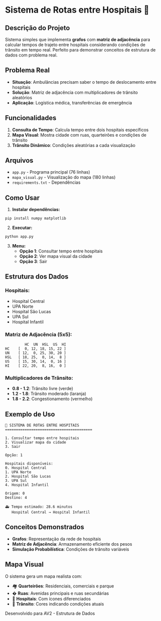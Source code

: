 # Sistema de Rotas entre Hospitais 🏥

## Descrição do Projeto

Sistema simples que implementa **grafos** com **matriz de adjacência** para calcular tempos de trajeto entre hospitais considerando condições de trânsito em tempo real. Perfeito para demonstrar conceitos de estrutura de dados com problema real.

## Problema Real

- **Situação**: Ambulâncias precisam saber o tempo de deslocamento entre hospitais
- **Solução**: Matriz de adjacência com multiplicadores de trânsito aleatórios
- **Aplicação**: Logística médica, transferências de emergência

## Funcionalidades

1. **Consulta de Tempo**: Calcula tempo entre dois hospitais específicos
2. **Mapa Visual**: Mostra cidade com ruas, quarteirões e condições de trânsito
3. **Trânsito Dinâmico**: Condições aleatórias a cada visualização

## Arquivos

- `app.py` - Programa principal (76 linhas)
- `mapa_visual.py` - Visualização do mapa (180 linhas)
- `requirements.txt` - Dependências

## Como Usar

1. **Instalar dependências:**
```bash
pip install numpy matplotlib
```

2. **Executar:**
```bash
python app.py
```

3. **Menu:**
   - **Opção 1**: Consultar tempo entre hospitais
   - **Opção 2**: Ver mapa visual da cidade
   - **Opção 3**: Sair

## Estrutura dos Dados

### Hospitais:
- Hospital Central
- UPA Norte  
- Hospital São Lucas
- UPA Sul
- Hospital Infantil

### Matriz de Adjacência (5x5):
```
         HC  UN  HSL  US  HI
HC    [  0, 12, 18, 15, 22 ]
UN    [ 12,  0, 25, 30, 20 ]
HSL   [ 18, 25,  0, 14,  8 ]
US    [ 15, 30, 14,  0, 16 ]
HI    [ 22, 20,  8, 16,  0 ]
```

### Multiplicadores de Trânsito:
- **0.8 - 1.2**: Trânsito livre (verde)
- **1.2 - 1.8**: Trânsito moderado (laranja)  
- **1.8 - 2.2**: Congestionamento (vermelho)

## Exemplo de Uso

```
🏥 SISTEMA DE ROTAS ENTRE HOSPITAIS
========================================

1. Consultar tempo entre hospitais
2. Visualizar mapa da cidade
3. Sair

Opção: 1

Hospitais disponíveis:
0. Hospital Central
1. UPA Norte
2. Hospital São Lucas
3. UPA Sul
4. Hospital Infantil

Origem: 0
Destino: 4

🚑 Tempo estimado: 28.6 minutos
   Hospital Central → Hospital Infantil
```

## Conceitos Demonstrados

- **Grafos**: Representação da rede de hospitais
- **Matriz de Adjacência**: Armazenamento eficiente dos pesos
- **Simulação Probabilística**: Condições de trânsito variáveis

## Mapa Visual

O sistema gera um mapa realista com:
- 🏘️ **Quarteirões**: Residenciais, comerciais e parque
- �️ **Ruas**: Avenidas principais e ruas secundárias  
- 🏥 **Hospitais**: Com ícones diferenciados
- 🚦 **Trânsito**: Cores indicando condições atuais

Desenvolvido para AV2 - Estrutura de Dados
